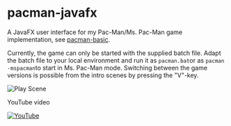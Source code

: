 # pacman-javafx

A JavaFX user interface for my Pac-Man/Ms. Pac-Man game implementation, see [pacman-basic](https://github.com/armin-reichert/pacman-basic).

Currently, the game can only be started with the supplied batch file. Adapt the batch file to your local environment and run it as `pacman.bat`or as `pacman -mspacman`to start in Ms. Pac-Man mode. Switching between the game versions is possible from the intro scenes by pressing the "V"-key.

![Play Scene](https://github.com/armin-reichert/pacman-javafx/blob/main/pacman-ui-fx/doc/PacManPlayScene.png)

YouTube video

[![YouTube](https://github.com/armin-reichert/pacman-javafx/blob/main/pacman-ui-fx/doc/thumbnail.png)](https://youtu.be/q5biOTj9GIU)
